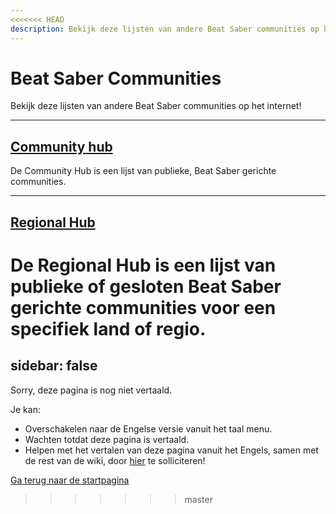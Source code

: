 ```yaml
---
<<<<<<< HEAD
description: Bekijk deze lijsten van andere Beat Saber communities op het internet!
---
```


# Beat Saber Communities
Bekijk deze lijsten van andere Beat Saber communities op het internet!

---

## [Community hub](./community-hub.md)
De Community Hub is een lijst van publieke, Beat Saber gerichte communities.

---

## [Regional Hub](./regional-hub.md)
De Regional Hub is een lijst van publieke of gesloten Beat Saber gerichte communities voor een specifiek land of regio.
=======
sidebar: false
---

<!-- Disable header rule to hide page from search -->
<!-- markdownlint-disable MD041 -->
Sorry, deze pagina is nog niet vertaald.

Je kan:

* Overschakelen naar de Engelse versie vanuit het taal menu.
* Wachten totdat deze pagina is vertaald.
* Helpen met het vertalen van deze pagina vanuit het Engels, samen met de rest van de wiki, door [hier](https://forms.gle/e3BqA3poMjESARe76) te solliciteren!

[Ga terug naar de startpagina](/nl/)
>>>>>>> master
